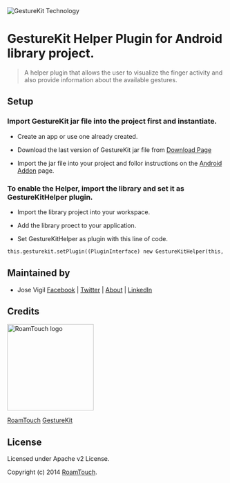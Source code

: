 <img src="http://www.gesturekit.com/wp-content/uploads/2014/05/colash_largo.png" alt="GestureKit Technology">

# GestureKit Helper Plugin for Android library project. 

> A helper plugin that allows the user to visualize the finger activity and also provide information about the available gestures.

## Setup

### Import GestureKit jar file into the project first and instantiate. 

* Create an app or use one already created. 

* Download the last version of GestureKit jar file from [Download Page](http://www.gesturekit.com/learn/downloads/)

* Import the jar file into your project and follor instructions on the [Android Addon](http://www.gesturekit.com/learn/android-addon/) page.  

### To enable the Helper, import the library and set it as GestureKitHelper plugin.

* Import the library project into your workspace. 

* Add the library proect to your application. 

* Set GestureKitHelper as plugin with this line of code. 

```html
this.gesturekit.setPlugin((PluginInterface) new GestureKitHelper(this, this.gesturekit));
```

## Maintained by
- Jose Vigil
[Facebook](https://www.facebook.com/jose.vigil.1973) | [Twitter](https://twitter.com/JoseVigil) | [About](http://about.me/josevigil) | [LinkedIn](https://www.linkedin.com/in/josemanuelvigil) 

## Credits

<img src="http://www.roamtouch.com/wp-content/uploads/2014/06/logo.png" width="200" alt="RoamTouch logo">

[RoamTouch](http://roamtouch.com)
[GestureKit](http://gesturekit.com)

## License
Licensed under Apache v2 License.

Copyright (c) 2014 [RoamTouch](http://github.com/RoamTouch). 